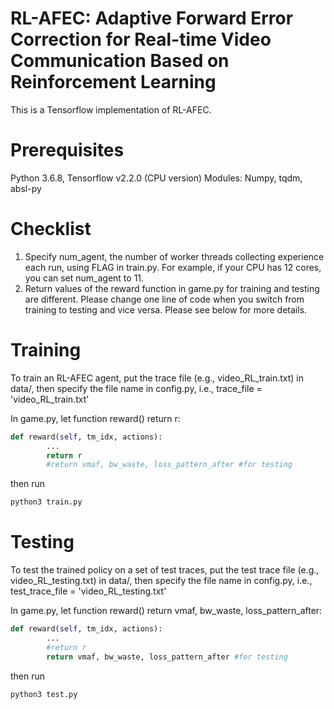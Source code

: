 # RL-AFEC: Adaptive Forward Error Correction for Real-time Video Communication Based on Reinforcement Learning
This is a Tensorflow implementation of RL-AFEC.
# Prerequisites
Python 3.6.8, Tensorflow v2.2.0 (CPU version)
Modules: Numpy, tqdm, absl-py

# Checklist
1. Specify num_agent, the number of worker threads collecting experience each run, using FLAG in train.py. For example, if your CPU has 12 cores, you can set num_agent to 11.
2. Return values of the reward function in game.py for training and testing are different. Please change one line of code when you switch from training to testing and vice versa. Please see below for more details.

# Training
To train an RL-AFEC agent, put the trace file (e.g., video_RL_train.txt) in data/, then specify the file name in config.py, i.e., trace_file = 'video_RL_train.txt' 

In game.py, let function reward() return r:
```python
def reward(self, tm_idx, actions):    
        ...
        return r
        #return vmaf, bw_waste, loss_pattern_after #for testing
```
then run
```python
python3 train.py
```
# Testing
To test the trained policy on a set of test traces, put the test trace file (e.g., video_RL_testing.txt) in data/, then specify the file name in config.py, i.e., test_trace_file = 'video_RL_testing.txt'

In game.py, let function reward() return vmaf, bw_waste, loss_pattern_after:
```python
def reward(self, tm_idx, actions):    
        ...
        #return r
        return vmaf, bw_waste, loss_pattern_after #for testing
```
then run
```python
python3 test.py
```
